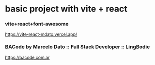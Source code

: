 # basic project with vite + react
### vite+react+font-awesome
https://vite-react-mdato.vercel.app/

### BACode by Marcelo Dato :: Full Stack Developer :: LingBodie
https://bacode.com.ar
